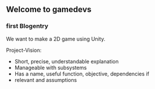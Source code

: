 ## Welcome to gamedevs

### first Blogentry

We want to make a 2D game using Unity.



   Project-Vision:
   - Short, precise, understandable explanation
   - Manageable with subsystems
   - Has a name, useful function, objective, dependencies if
   - relevant and assumptions
